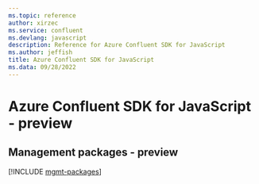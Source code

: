 ```yaml
---
ms.topic: reference
author: xirzec
ms.service: confluent
ms.devlang: javascript
description: Reference for Azure Confluent SDK for JavaScript
ms.author: jeffish
title: Azure Confluent SDK for JavaScript
ms.data: 09/28/2022
---
```

# Azure Confluent SDK for JavaScript - preview

## Management packages - preview
[!INCLUDE [mgmt-packages](confluent-mgmt-index.md)]